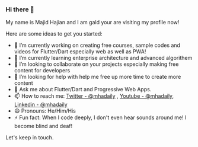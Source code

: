 ### Hi there 👋


My name is Majid Hajian and I am gald your are visiting my profile now! 

Here are some ideas to get you started:

- 🔭 I’m currently working on creating free courses, sample codes and videos for Flutter/Dart especially web as well as PWA!
- 🌱 I’m currently learning enterprise architecture and advanced algorithem 
- 👯 I’m looking to collaborate on your projects especially making free content for developers
- 🤔 I’m looking for help with help me free up more time to create more content
- 💬 Ask me about Flutter/Dart and Progressive Web Apps. 
- 📫  How to reach me: [Twitter - @mhadaily](https://twitter.com/mhadaily) , [Youtube - @mhadaily](https://youtube.com/mhadaily), [Linkedin - @mhadaily](https://linkedin.com/in/mhadaily)
- 😄 Pronouns: He/Him/His
- ⚡ Fun fact: When I code deeply, I don't even hear sounds around me! I become blind and deaf! 


Let's keep in touch. 
